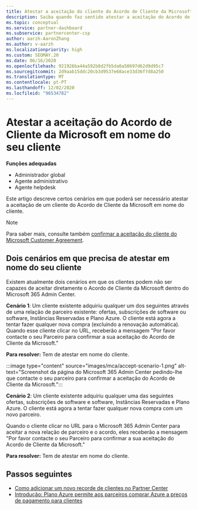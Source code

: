 ```yaml
---
title: Atestar a aceitação do cliente do Acordo de Cliente da Microsoft
description: Saiba quando faz sentido atestar a aceitação do Acordo de Cliente da Microsoft em nome do seu cliente.
ms.topic: conceptual
ms.service: partner-dashboard
ms.subservice: partnercenter-csp
author: aarzh-AaronZhang
ms.author: v-aarzh
ms.localizationpriority: high
ms.custom: SEOMAY.20
ms.date: 06/16/2020
ms.openlocfilehash: 921926ba44a592b8d2fb5da0a50697d62d9d95c7
ms.sourcegitcommit: 2d9aab15ddc20cb3d9537e68ace33d36f7d8a250
ms.translationtype: MT
ms.contentlocale: pt-PT
ms.lasthandoff: 12/02/2020
ms.locfileid: "96534782"
---
```

# <a name="attest-acceptance-of-the-microsoft-customer-agreement-on-behalf-of-your-customer"></a>Atestar a aceitação do Acordo de Cliente da Microsoft em nome do seu cliente


**Funções adequadas**

- Administrador global
- Agente administrativo
- Agente helpdesk

Este artigo descreve certos cenários em que poderá ser necessário atestar a aceitação de um cliente do Acordo de Cliente da Microsoft em nome do cliente.

>[!NOTE]
>Para saber mais, consulte também [confirmar a aceitação do cliente do Microsoft Customer Agreement](confirm-customer-agreement.md).

## <a name="two-scenarios-where-you-need-to-attest-on-behalf-of-your-customer"></a>Dois cenários em que precisa de atestar em nome do seu cliente

Existem atualmente dois cenários em que os clientes podem não ser capazes de aceitar diretamente o Acordo de Cliente da Microsoft dentro do Microsoft 365 Admin Center.

**Cenário 1**: Um cliente existente adquiriu qualquer um dos seguintes através de uma relação de parceiro existente: ofertas, subscrições de software ou software, Instâncias Reservadas e Plano Azure. O cliente está agora a tentar fazer qualquer nova compra (excluindo a renovação automática). Quando esse cliente clicar no URL, receberão a mensagem "Por favor contacte o seu Parceiro para confirmar a sua aceitação do Acordo de Cliente da Microsoft."  

**Para resolver:** Tem de atestar em nome do cliente.

:::image type="content" source="images/mca/accept-scenario-1.png" alt-text="Screenshot da página do Microsoft 365 Admin Center pedindo-lhe que contacte o seu parceiro para confirmar a aceitação do Acordo de Cliente da Microsoft.":::

**Cenário 2**: Um cliente existente adquiriu qualquer uma das seguintes ofertas, subscrições de software e software, Instâncias Reservadas e Plano Azure. O cliente está agora a tentar fazer qualquer nova compra com um novo parceiro.

Quando o cliente clicar no URL para o Microsoft 365 Admin Center para aceitar a nova relação de parceiro e o acordo, eles receberão a mensagem "Por favor contacte o seu Parceiro para confirmar a sua aceitação do Acordo de Cliente da Microsoft."  

**Para resolver:** Tem de atestar em nome do cliente.  

## <a name="next-steps"></a>Passos seguintes

- [Como adicionar um novo recorde de clientes no Partner Center](add-a-new-customer.md)
- [Introdução: Plano Azure permite aos parceiros comprar Azure a preços de pagamento para clientes](azure-plan-lp.md)
